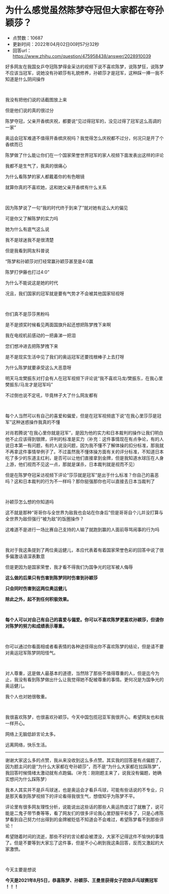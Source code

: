 # 为什么感觉虽然陈梦夺冠但大家都在夸孙颖莎？
- 点赞数：10687
- 更新时间：2022年04月02日00时57分32秒
- 回答url：https://www.zhihu.com/question/475958438/answer/2028910039
<body>
 <p data-pid="CqFfYSCp">好多网友在我国女乒夺冠陈梦得金采访的视频下说不喜欢陈梦，说陈梦狂，说陈梦不应该当冠军，说她没有孙颖莎有礼貌修养，孙颖莎才是冠军，这种踩一捧一我不知道是什么阴间操作</p>
 <p class="ztext-empty-paragraph"><br></p>
 <p data-pid="APEQbl6s">我没有把他们说的话截图放上来</p>
 <p data-pid="hcbpTot3">但是他们说的真的很过分</p>
 <p data-pid="tjVoy7j_">陈梦夺冠，父亲开香槟庆祝，都要说“见过得冠军的，没见过得了冠军这么高调的一家”</p>
 <p data-pid="e9nh_We7">奥运会冠军难道不值得开香槟庆祝吗？我觉得怎么庆祝都不过分，何况只是开了个香槟而已</p>
 <p data-pid="kAWPWeqH">陈梦做了什么能让你们在一个国家荣誉世界冠军的家人视频下面发表出这样的评论</p>
 <p data-pid="1Ge1j755">我都不是生气了，我真的很痛心</p>
 <p data-pid="L5_BKJjM">为什么看陈梦的家人都戴着你的有色眼镜</p>
 <p data-pid="DRHTEieb">就算你真的不喜欢她，这和她父亲开香槟有什么关系</p>
 <p class="ztext-empty-paragraph"><br></p>
 <p data-pid="4779NPql">因为陈梦说了一句“我的时代终于到来了”就对她有这么大的偏见</p>
 <p data-pid="iKQxkdKI">可是你又了解陈梦的实力吗</p>
 <p data-pid="XtNysD2C">她为什么有底气这么说</p>
 <p data-pid="GKOPdlQt">我不是球迷我不是很清楚</p>
 <p data-pid="v2bP1i8q">但是我看到网友科普说</p>
 <p data-pid="94f_lQEj">“陈梦和孙颖莎对打经常赢孙颖莎甚至是4:0赢</p>
 <p data-pid="yRk9XTF1">陈梦打伊藤也打过4:0”</p>
 <p data-pid="aQozBu_x">为什么不能说这是她的时代</p>
 <p data-pid="PdKzBiK4">况且，我们国家的冠军就是要有气势才不会被其他国家轻视呀</p>
 <p class="ztext-empty-paragraph"><br></p>
 <p data-pid="N_64KMVH">你们真不是莎莎黑粉吗</p>
 <p data-pid="1GN67tQU">是不是颁奖时候看见两面国旗升起还想把陈梦拽下来啊</p>
 <p data-pid="N4P7kCYL">我在电视机前感动的一把鼻涕一把泪</p>
 <p data-pid="6KU3Zq2E">您们想冲进去把陈梦拽下来</p>
 <p data-pid="mko2dcb1">是不是现实生活中见了我们的奥运冠军还要找根棒子上去打呀</p>
 <p data-pid="AkKacMuD">为什么陈梦就要承受这么大恶意呀</p>
 <p data-pid="J2jwIMXp">明天马龙樊振东对打会有人在冠军视频下评论说“我不喜欢马龙/樊振东，在我心里樊振东/马龙才是冠军吗”</p>
 <p data-pid="Ko_xED86">不过倒也说不定吼，毕竟林子大了什么网友都有</p>
 <p class="ztext-empty-paragraph"><br></p>
 <p data-pid="lAdAU3rS">每个人当然可以有自己的喜爱和偏爱，但是在冠军视频底下说“在我心里莎莎是冠军”这种迷惑操作我真的不懂</p>
 <p data-pid="d-JLi5Sr">对肖若腾说“在我心里你就是冠军”，是因为他的实力和日本裁判的操作让我们明白他不止应该得到银牌，评判的标准是实力（补充：这件事情现在有点争论，有的人说日本第一有问题，有的人说没问题，因为我不懂不了解体操的扣分标准，那我就不再拿这件事情举例子了。不过虽然我不懂体操方面有关的评分标准，不知道日本吃了多少的东道主红利，是否可以让他们直接拿到金牌，但是我知道水球压在人身上游，他们视而不见这一点，那就是谋杀，日本裁判就是视而不见）</p>
 <p data-pid="w3voalhv">但是在陈梦夺冠采访视频下评论“莎莎就是冠军”是出于什么标准？你自己的喜恶吗？这和日本裁判的行为不一样吗？那你挺强那你也可以直接去日本当裁判了</p>
 <p class="ztext-empty-paragraph"><br></p>
 <p data-pid="05rxAbOd">孙颖莎怎么想的你知道吗</p>
 <p data-pid="TvKGnnhr">这不就是那种“哥哥你与全世界为敌我也会站在你身后”但是哥哥自个儿并没打算与全世界为敌但强行“被为敌”的饭圈操作？</p>
 <p data-pid="RFy__7kz">这难道不是进行一场比赛自己支持的人输了就跑到赢的人面前辱骂闹事的行为吗</p>
 <p class="ztext-empty-paragraph"><br></p>
 <p data-pid="5W3_FGbR">我对于我这条提到了两位奥运健儿，本应代表着有着国家荣誉色彩的回答中说了很多偏激话语深表歉意</p>
 <p data-pid="aVzD8jFu">但是更因为是国家荣誉，我才看不得我们为国争光的冠军被人侮辱</p>
 <p data-pid="p8jgL8jq"><b>这么做的后果只有伤害到陈梦同时伤害到孙颖莎</b></p>
 <p data-pid="3sibuiu0"><b>只会同时伤害到这两位奥运健儿</b></p>
 <p data-pid="e7t8yqXQ"><b>除此之外，起不到任何积极效果。</b></p>
 <p class="ztext-empty-paragraph"><br></p>
 <p data-pid="yPs1jfff"><b>每个人可以对自己有自己的喜爱与偏爱。你可以不喜欢陈梦更喜欢孙颖莎，但请你对陈梦的努力和成绩表示尊重。</b></p>
 <p class="ztext-empty-paragraph"><br></p>
 <p data-pid="i-jzI0N0">你可以通过你看面相或者看表情的各种途径得出你不喜欢陈梦的结论，但是请不要对奥运冠军陈梦阴阳怪气。</p>
 <p class="ztext-empty-paragraph"><br></p>
 <p data-pid="_9Mt9i6l">对人尊重，这是做人最基本的道德，当然除了那些不值得尊重的人，但是迄今为止，我没有看到陈梦做出什么让我觉得她不配被尊重的事情。更何况是为国争光的奥运健儿。</p>
 <p data-pid="cC7ejE2W">我个人也对她很敬重。</p>
 <p class="ztext-empty-paragraph"><br></p>
 <p data-pid="Yvd_3ZLf">我很喜欢陈梦，也很喜欢孙颖莎。今天中国包揽冠亚军我很开心。希望网友也和我一样开心。</p>
 <p data-pid="SvHa1can">网络上无脑低龄言论太多。</p>
 <p data-pid="llmRSu1v">远离网络，快乐生活。</p>
 <hr>
 <p data-pid="_kVx6w4t">谢谢大家这么多的点赞，我从来没收到这么多点赞。其实我的回答是有点偏题了，因为题主问的是“为什么大家都在夸孙颖莎”，而不是“为什么大家都在拉踩陈梦”，我回答时候情绪太激动就有点跑偏。（补充：刚刚题主来了，说我没有偏题，她确实想问为什么踩陈梦）</p>
 <p data-pid="0LiM3R4s">我本人其实并不是乒乓球迷，也是奥运会才看乒乓球，可能有些话说的不专业，只是那天看到陈梦视频下的评论看得我很生气，想借知乎为陈梦不平。</p>
 <p data-pid="R39Yk20_">评论里有很多网友理性分析，说能说出这些话的那些人奥运热度过了就散了，说可能是二鬼子带节奏等等，看了网友们的很多评论我心里舒服平和多了，只是心疼陈梦看到自己努力付出得到的金牌被贬低不知道会不会难过，希望陈梦看不到那些评论！</p>
 <p data-pid="PR4DxYZb">希望随着时间的流逝，那些不好的言论都会被湮没，大家不记得这件不愉快的事情了。但是不要等到大家忘了这件事，但是不小心刷到我这条回答，反而又激起的大家激愤。</p>
 <p class="ztext-empty-paragraph"><br></p>
 <p data-pid="xvbZjlNi">今天主要是想说</p>
 <p data-pid="b0u-QPIz"><b>今天是2021年8月5日，恭喜陈梦、孙颖莎、王曼昱获得女子团体乒乓球赛冠军 ！！！</b></p>
</body>